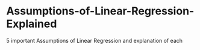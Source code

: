# Assumptions-of-Linear-Regression-Explained
5 important Assumptions of Linear Regression and explanation of each
